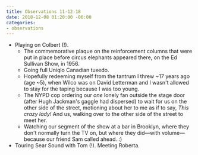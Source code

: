 ```yaml
---
title: Observations 11-12-18
date: 2018-12-08 01:20:00 -06:00
categories:
- observations
---
```


- Playing on Colbert (!).
	- The commemorative plaque on the reinforcement columns that were put in place before circus elephants appeared there, on the Ed Sullivan Show, in 1956.
	- Going full Uniqlo Canadian tuxedo.
	- Hopefully redeeming myself from the tantrum I threw ~17 years ago (age ~5), when Wilco was on David Letterman and I wasn't allowed to stay for the taping because I was too young.
	- The NYPD cop ordering our *one* lonely fan outside the stage door (after Hugh Jackman's gaggle had dispersed) to wait for us on the other side of the street, motioning about her to me as if to say, *This crazy lady!* And us, walking over to the other side of the street to meet her.
	- Watching our segment of the show at a bar in Brooklyn, where they don't normally turn the TV on, but where they did—with volume—because our friend Sam called ahead. :)
- Touring Sear Sound with Tom (!). Meeting Roberta.